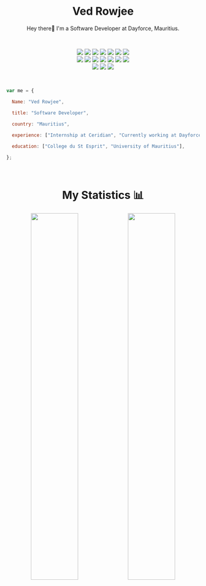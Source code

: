 <h1 align="center">
  <b>Ved Rowjee</b>
</h1>
<p align="center">
  Hey there👋 I'm a Software Developer at Dayforce, Mauritius.
</p>



<br>

<p>
<div align="center">
  <img src="https://img.shields.io/badge/-HTML-c58545?style=for-the-badge&logo=html5&logoColor=c58545&labelColor=282828">
  <img src="https://img.shields.io/badge/-CSS-d1a01f?style=for-the-badge&logo=css3&logoColor=d1a01f&labelColor=282828">
  <img src="https://img.shields.io/badge/javascript-%23323330.svg?style=for-the-badge&logo=javascript&logoColor=%23F7DF1E">
  <img src="https://img.shields.io/badge/bootstrap-%23563D7C.svg?style=for-the-badge&logo=bootstrap&logoColor=white">
  <img src="https://img.shields.io/badge/php-%23777BB4.svg?style=for-the-badge&logo=php&logoColor=white">
  <img src="https://img.shields.io/badge/laravel-%23FF2D20.svg?style=for-the-badge&logo=laravel&logoColor=white">
  <img src="https://img.shields.io/badge/mysql-%2300f.svg?style=for-the-badge&logo=mysql&logoColor=white">
  <br>
  <img src="https://img.shields.io/badge/c%23-%23239120.svg?style=for-the-badge&logo=c-sharp&logoColor=white">
  <img src="https://img.shields.io/badge/.NET-5C2D91?style=for-the-badge&logo=.net&logoColor=white">
  <img src="https://img.shields.io/badge/Microsoft%20SQL%20Sever-CC2927?style=for-the-badge&logo=microsoft%20sql%20server&logoColor=white">
  <img src="https://img.shields.io/badge/c++-%2300599C.svg?style=for-the-badge&logo=c%2B%2B&logoColor=white">
  <img src="https://img.shields.io/badge/java-%23ED8B00.svg?style=for-the-badge&logo=java&logoColor=white">
  <img src="https://img.shields.io/badge/Flutter-%2302569B.svg?style=for-the-badge&logo=Flutter&logoColor=white">
  <img src="https://img.shields.io/badge/python-3670A0?style=for-the-badge&logo=python&logoColor=ffdd54">
  <br>
  <img src="https://img.shields.io/badge/react-%2320232a.svg?style=for-the-badge&logo=react&logoColor=%2361DAFB">
  <img src="https://img.shields.io/badge/vite-%23646CFF.svg?style=for-the-badge&logo=vite&logoColor=white">
  <img src="https://img.shields.io/badge/netlify-%23000000.svg?style=for-the-badge&logo=netlify&logoColor=#00C7B7">
</div>
</p>

<br>

```js
var me = {

  Name: "Ved Rowjee",

  title: "Software Developer",

  country: "Mauritius",
  
  experience: ["Internship at Ceridian", "Currently working at Dayforce"],

  education: ["College du St Esprit", "University of Mauritius"],

};

```

<br>

<h1 align="center">My Statistics 📊</h1>

<p align="center">
  <img width="49.5%" src="https://github-readme-stats.vercel.app/api?username=v-rowjee&show_icons=true&theme=gruvbox&hide_border=true" />
  <img width="49.5%" src="https://github-readme-streak-stats.herokuapp.com/?user=v-rowjee&theme=gruvbox&hide_border=true" />
</p>

<!-- <br>

![Ved' Activity Graph](https://activity-graph.herokuapp.com/graph?username=v-rowjee&custom_title=Ved's%20Contribution%20Graph&theme=gruvbox&bg_color=282828&hide_border=true&line=d1a01f&point=c58545) -->

